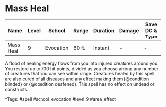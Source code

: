 # Mass Heal

| Name | Level | School | Range | Duration | Damage | Save DC & Type |
|------|-------|--------|-------|----------|--------|----------------|
| Mass Heal | 9 | Evocation | 60 ft. | Instant | - | - |

A flood of healing energy flows from you into injured creatures around you. You restore up to 700 hit points, divided as you choose among any number of creatures that you can see within range. Creatures healed by this spell are also cured of all diseases and any effect making them {@condition blinded} or {@condition deafened}. This spell has no effect on undead or constructs.

^Tags: #spell #school_evocation #level_9 #area_effect